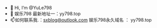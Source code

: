 - 👋 Hi, I’m @YuLe798
- 👀 娱乐798 最新地址一：yy798.top
- 📫如何联系我.：sxblog@outlook.com
娱乐798永久域名 ： yy798.top 
<!---
YuLe798/YuLe798 is a ✨ special ✨ repository because its `README.md` (this file) appears on your GitHub profile.
You can click the Preview link to take a look at your changes.
--->